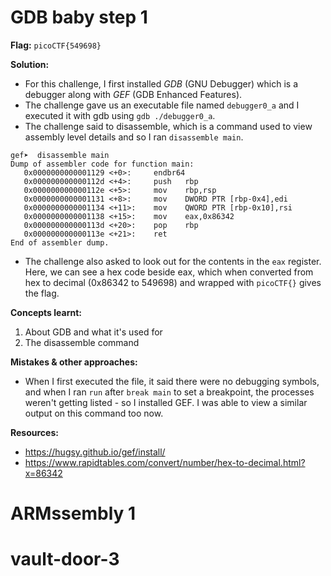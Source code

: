 # GDB baby step 1 

**Flag:** `picoCTF{549698}`

**Solution:**
- For this challenge, I first installed *GDB* (GNU Debugger) which is a debugger along with *GEF* (GDB Enhanced Features).
- The challenge gave us an executable file named `debugger0_a` and I executed it with gdb using `gdb ./debugger0_a`.
- The challenge said to disassemble, which is a command used to view assembly level details and so I ran `disassemble main`. 
```
gef➤  disassemble main
Dump of assembler code for function main:
   0x0000000000001129 <+0>:     endbr64
   0x000000000000112d <+4>:     push   rbp
   0x000000000000112e <+5>:     mov    rbp,rsp
   0x0000000000001131 <+8>:     mov    DWORD PTR [rbp-0x4],edi
   0x0000000000001134 <+11>:    mov    QWORD PTR [rbp-0x10],rsi
   0x0000000000001138 <+15>:    mov    eax,0x86342
   0x000000000000113d <+20>:    pop    rbp
   0x000000000000113e <+21>:    ret
End of assembler dump.
```
 
- The challenge also asked to look out for the contents in the `eax` register. Here, we can see a hex code beside eax, which when converted from hex to decimal (0x86342 to 549698) and wrapped with `picoCTF{}` gives the flag.
  
**Concepts learnt:**
1. About GDB and what it's used for 
2. The disassemble command

**Mistakes & other approaches:**
- When I first executed the file, it said there were no debugging symbols, and when I ran `run` after `break main` to set a breakpoint, the processes weren't getting listed - so I installed GEF. I was able to view a similar output on this command too now.

**Resources:** 
- https://hugsy.github.io/gef/install/
- https://www.rapidtables.com/convert/number/hex-to-decimal.html?x=86342
# ARMssembly 1


# vault-door-3

